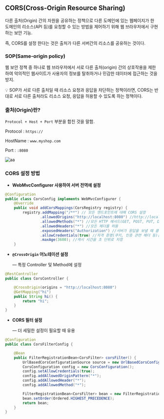 ## CORS(Cross-Origin Resource Sharing)

다른 출처(Origin) 간의 자원을 공유하는 정책으로 다른 도메인에 있는 웹페이지가 한 도메인의 리소스(API 등)를 요청할 수 있는 방법을 제어하기 위해 웹 브라우저에서 구현하는 보안 기능.

즉, CORS를 설정 한다는 것은 출처가 다른 서버간의 리소스를 공유하는 것이다.

### **SOP(Same-origin policy)**

웹 보안 정책 중 하나로 웹 브라우저에서 서로 다른 출처(origin) 간의 상호작용을 제한하여 악의적인 웹사이트가 사용자의 정보를 탈취하거나 민감한 데이터에 접근하는 것을 방지.

<aside>
💡 SOP가 서로 다른 출처일 때 리소스 요청과 응답을 차단하는 정책이라면, CORS는 반대로 서로 다른 출처라도 리소스 요청, 응답을 허용할 수 있도록 하는 정책이다.

  
</aside>

### 출처(Origin)란?

`Protocol + Host + Port` 부분을 합친 것을 말함. 

Protocol : `https://` 

HostName : `www.myshop.com`

Port : `:8080`

![aa](https://github.com/user-attachments/assets/4284e0f3-fb56-4cec-b7ab-8c204df1ea45)

### CORS 설정 방법

- **WebMvcConfigurer 사용하여 서버 전역에 설정**

```java
@Configuration
public class CorsConfig implements WebMvcConfigurer {
    @Override
    public void addCorsMappings(CorsRegistry registry) {
        registry.addMapping("/**") // 모든 엔드포인트에 대해 CORS 설정
                .allowedOrigins("http://localhost:8080") //http://localhost:9090에서 오는 요청만 허용
                .allowedMethods("*") //모든 HTTP 메서드(GET, POST, PUT, DELETE 등)를 허용
                .allowedHeaders("*") //모든 헤더를 허용
                .exposedHeaders("Authorization") //서버가 응답을 보낼 때 클라이언트가 접근할 수 있는 응답 헤더들을 지정
                .allowCredentials(true) //자격 증명(쿠키, 인증 관련 헤더 등)을 사용할 수 있도록 설정
                .maxAge(3600); //캐시 시간을 초 단위로 지정
    }
```

- **`@CrossOrigin` 어노테이션 설정**
    
    — 특정 Controller 및 Method에 설정
    

```java
@RestController
public class CorsController {

    @CrossOrigin(origins = "http://localhost:8080")
    @GetMapping("hi")
    public String hi() {
        return "hi";
    }
}
```

- **CORS 필터 설정**
    
    — 더 세밀한 설정이 필요할 때 유용
    

```java
@Configuration
public class CorsFilterConfig {

    @Bean
    public FilterRegistrationBean<CorsFilter> corsFilter() {
        UrlBasedCorsConfigurationSource source = new UrlBasedCorsConfigurationSource();
        CorsConfiguration config = new CorsConfiguration();
        config.setAllowCredentials(true);
        config.addAllowedOriginPattern("*");
        config.addAllowedHeader("*");
        config.addAllowedMethod("*");

        FilterRegistrationBean<CorsFilter> bean = new FilterRegistrationBean<>(new CorsFilter(source));
        bean.setOrder(Ordered.HIGHEST_PRECEDENCE);
        return bean;
    }
}
```
